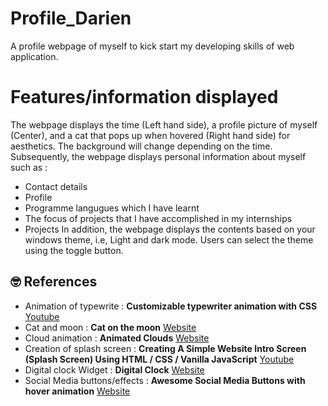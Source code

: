 # Profile_Darien
A profile webpage of myself to kick start my developing skills of web application.

# Features/information displayed
The webpage displays the time (Left hand side), a profile picture of myself (Center), and a cat that pops up when hovered (Right hand side) for aesthetics. The background will change depending on the time.
Subsequently, the webpage displays personal information about myself such as :
* Contact details
* Profile
* Programme langugues which I have learnt 
* The focus of projects that I have accomplished in my internships
* Projects
In addition, the webpage displays the contents based on your windows theme, i.e, Light and dark mode. Users can select the theme using the toggle button.

## 🤓 References
* Animation of typewrite : **Customizable typewriter animation with CSS** [Youtube](https://www.youtube.com/watch?v=w1nhwUGsG6M)
* Cat and moon : **Cat on the moon** [Website](https://codepen.io/Mark_Bowley/pen/xEbuI)
* Cloud animation : **Animated Clouds** [Website](https://codepen.io/Mark_Bowley/pen/xEbuI)
* Creation of splash screen : **Creating A Simple Website Intro Screen (Splash Screen) Using HTML / CSS / Vanilla JavaScript** [Youtube](https://www.youtube.com/watch?v=MOlaldp1Fv4)
* Digital clock Widget : **Digital Clock** [Website](https://codepen.io/afarrar/pen/JRaEjP)
* Social Media buttons/effects : **Awesome Social Media Buttons with hover animation** [Website](https://www.codingnepalweb.com/social-media-buttons-with-hover-animation/)


